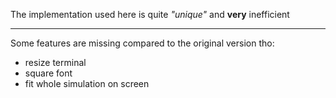 The implementation used here is quite *"unique"* and **very** inefficient  

---

Some features are missing compared to the original version tho:
- resize terminal
- square font 
- fit whole simulation on screen